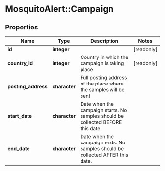 # MosquitoAlert::Campaign


## Properties
Name | Type | Description | Notes
------------ | ------------- | ------------- | -------------
**id** | **integer** |  | [readonly] 
**country_id** | **integer** | Country in which the campaign is taking place | [readonly] 
**posting_address** | **character** | Full posting address of the place where the samples will be sent | 
**start_date** | **character** | Date when the campaign starts. No samples should be collected BEFORE this date. | 
**end_date** | **character** | Date when the campaign ends. No samples should be collected AFTER this date. | 



